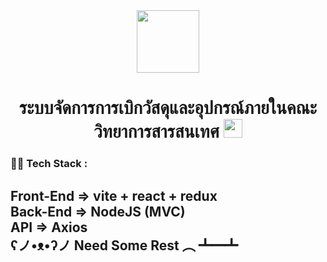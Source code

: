 <div id="header" align="center">
  <img src="https://media.giphy.com/media/M9gbBd9nbDrOTu1Mqx/giphy.gif" width="100"/>
</div>

<div id="badges" align="center">
  <h1>
    ระบบจัดการการเบิกวัสดุและอุปกรณ์ภายในคณะวิทยาการสารสนเทศ
    <img src="https://media.giphy.com/media/hvRJCLFzcasrR4ia7z/giphy.gif" width="30px"/>
  </h1>
</div>

### :woman_technologist: Tech Stack :
Front-End => vite + react + redux <br>
Back-End => NodeJS (MVC) <br>
API => Axios <br>
ʕノ•ᴥ•ʔノ Need Some Rest ︵ ┻━┻
---